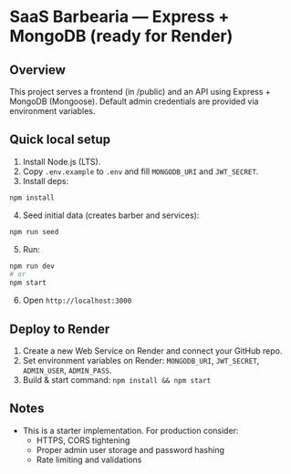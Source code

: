 # SaaS Barbearia — Express + MongoDB (ready for Render)

## Overview
This project serves a frontend (in /public) and an API using Express + MongoDB (Mongoose).
Default admin credentials are provided via environment variables.

## Quick local setup
1. Install Node.js (LTS).
2. Copy `.env.example` to `.env` and fill `MONGODB_URI` and `JWT_SECRET`.
3. Install deps:
```bash
npm install
```
4. Seed initial data (creates barber and services):
```bash
npm run seed
```
5. Run:
```bash
npm run dev
# or
npm start
```
6. Open `http://localhost:3000`

## Deploy to Render
1. Create a new Web Service on Render and connect your GitHub repo.
2. Set environment variables on Render: `MONGODB_URI`, `JWT_SECRET`, `ADMIN_USER`, `ADMIN_PASS`.
3. Build & start command: `npm install && npm start`

## Notes
- This is a starter implementation. For production consider:
  - HTTPS, CORS tightening
  - Proper admin user storage and password hashing
  - Rate limiting and validations
